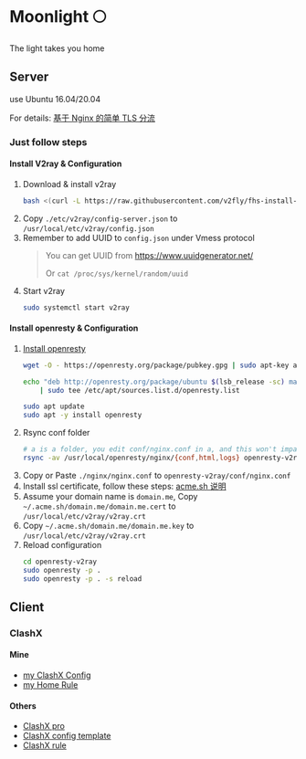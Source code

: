 # Moonlight 🌕

The light takes you home 

## Server

use Ubuntu 16.04/20.04

For details: [基于 Nginx 的简单 TLS 分流](https://guide.v2fly.org/advanced/tls_routing_with_nginx.html#%E7%9B%AE%E7%9A%84)

### Just follow steps

#### Install V2ray & Configuration
1. Download & install v2ray
    ```bash
    bash <(curl -L https://raw.githubusercontent.com/v2fly/fhs-install-v2ray/master/install-release.sh)
    ```
2. Copy `./etc/v2ray/config-server.json` to `/usr/local/etc/v2ray/config.json`
3. Remember to add UUID to `config.json` under Vmess protocol
    > You can get UUID from https://www.uuidgenerator.net/
    >
    > Or `cat /proc/sys/kernel/random/uuid`
4. Start v2ray
    ```bash
    sudo systemctl start v2ray
    ```

#### Install openresty & Configuration

1. [Install openresty](http://openresty.org/en/linux-packages.html#ubuntu)
    ```bash
    wget -O - https://openresty.org/package/pubkey.gpg | sudo apt-key add -

    echo "deb http://openresty.org/package/ubuntu $(lsb_release -sc) main" \
        | sudo tee /etc/apt/sources.list.d/openresty.list

    sudo apt update
    sudo apt -y install openresty
    ```
2. Rsync conf folder
    ```bash
    # a is a folder, you edit conf/nginx.conf in a, and this won't impact files in original folder
    rsync -av /usr/local/openresty/nginx/{conf,html,logs} openresty-v2ray
    ```
3. Copy or Paste `./nginx/nginx.conf` to `openresty-v2ray/conf/nginx.conf`
4. Install ssl certificate, follow these steps: [acme.sh 说明](https://github.com/acmesh-official/acme.sh/wiki/%E8%AF%B4%E6%98%8E)
5. Assume your domain name is `domain.me`, Copy `~/.acme.sh/domain.me/domain.me.cert` to `/usr/local/etc/v2ray/v2ray.crt`
6. Copy `~/.acme.sh/domain.me/domain.me.key` to `/usr/local/etc/v2ray/v2ray.crt`
7. Reload configuration
    ```bash
    cd openresty-v2ray
    sudo openresty -p .
    sudo openresty -p . -s reload
    ```

## Client

### ClashX

#### Mine

+ [my ClashX Config](./etc/ClashX-Pro/clashx-config.yaml)
+ [my Home Rule](./etc/ClashX-Pro/my-ClashX-Ruleset.yaml)

#### Others

+ [ClashX pro](https://github.com/yichengchen/clashX#install)
+ [ClashX config template](https://github.com/Semporia/ClashX-Pro)
+ [ClashX rule](https://github.com/Loyalsoldier/v2ray-rules-dat)

